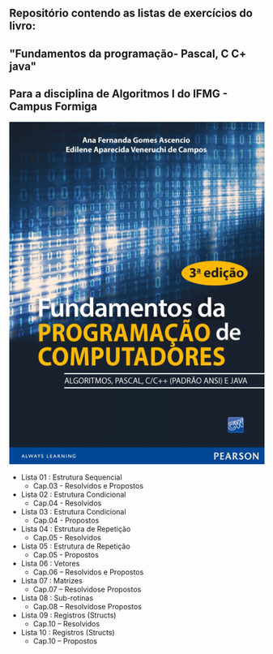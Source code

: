 ## Repositório contendo as listas de exercícios do livro:
## "Fundamentos da programação- Pascal, C C+ java" 
## Para a disciplina de Algoritmos I do IFMG - Campus Formiga


![img](FundamentosProgramacao.png)

* Lista 01 : Estrutura Sequencial 
  * Cap.03 - Resolvidos e Propostos
* Lista 02 : Estrutura Condicional 
  * Cap.04 - Resolvidos
* Lista 03 : Estrutura Condicional 
  * Cap.04 - Propostos
* Lista 04 : Estrutura de Repetição 
  * Cap.05 - Resolvidos
* Lista 05 : Estrutura de Repetição 
  * Cap.05 - Propostos
* Lista 06 : Vetores 
  * Cap.06 – Resolvidos e Propostos
* Lista 07 : Matrizes 
  * Cap.07 – Resolvidose Propostos
* Lista 08 : Sub-rotinas 
  * Cap.08 – Resolvidose Propostos
* Lista 09 : Registros (Structs) 
  * Cap.10 – Resolvidos
* Lista 10 : Registros (Structs) 
  * Cap.10 – Propostos

